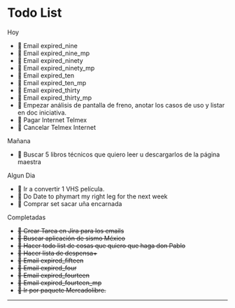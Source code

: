 # Todo List

Hoy

* 🔴 Email expired_nine
* 🔴 Email expired_nine_mp
* 🔴 Email expired_ninety
* 🔴 Email expired_ninety_mp
* 🔴 Email expired_ten
* 🔴 Email expired_ten_mp
* 🔴 Email expired_thirty
* 🔴 Email expired_thirty_mp
* 🔴 Empezar análisis de pantalla de freno, anotar los casos de uso y listar en doc iniciativa.
* 🔴 Pagar Internet Telmex
* 🔴 Cancelar Telmex Internet

Mañana

* 🔵 Buscar 5 libros técnicos que quiero leer u descargarlos de la página maestra

Algun Dia

* 🔵 Ir a convertir 1 VHS película.
* 🔵 Do Date to phymart my right leg for the next week
* 🔵 Comprar set sacar uña encarnada

Completadas

* ~~🔴 Crear Tarea en Jira para los emails~~
* ~~🔴 Buscar aplicación de sismo México~~
* ~~🔴 Hacer todo list de cosas que quiero que haga don Pablo~~
* ~~🔴 Hacer lista de despensa+~~
* ~~🔴 Email expired_fifteen~~
* ~~🔴 Email expired_four~~
* ~~🔴 Email expired_fourteen~~
* ~~🔴 Email expired_fourteen_mp~~
* ~~🔴 Ir por paquete Mercadolibre.~~

---
